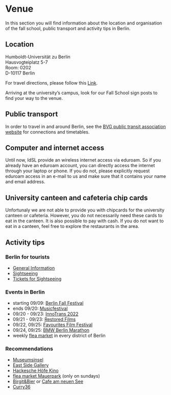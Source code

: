 # Venue
In this section you will find information about the location and organisation of the fall school, public transport and activity tips in Berlin. 
## Location 

Humboldt-Universität zu Berlin <br>
Hausvogteiplatz 5-7 <br>
Room: 0202 <br>
D-10117 Berlin <br>

For travel directions, please follow this [Link](https://www.google.de/maps/place/Hausvogteipl.+5,+10117+Berlin/@52.5131269,13.3935906,17z/data=!3m1!4b1!4m5!3m4!1s0x47a851d98c3605e9:0xf3d76ceba9e95a1f!8m2!3d52.5131237!4d13.3957793).

Arriving at the university’s campus, look for our Fall School sign posts to find your way to the venue.

## Public transport

In order to travel in and around Berlin, see the [BVG public transit association website](https://www.bvg.de/de) for connections and timetables.

## Computer and internet access

Until now, IdSL provide an wireless internet access via eduroam. So if you already have an eduroam account, you can directly access the internet through your laptop or phone. If you do not, please explicitly request eduroam access in an e-mail to us and make sure that it contains your name and email address. 

## University canteen and cafeteria chip cards

Unfortunaly we are not able to provide you with chipcards for the university canteen or cafeteria. However, you do not necessarily need these cards to eat in the canteen. It is also  possible to pay with cash. If you do not want to eat in a canteen, feel free to explore the restaurants in the area. 

## Activity tips

### Berlin for tourists
- [General Information](https://www.visitberlin.de/de)<br>
- [Sightseeing](https://www.visitberlin.de/de/top-10-sehenswuerdigkeiten-berlin)<br>
- [Tickets for Sightseeing](https://www.visitberlin.de/de/tickets-veranstaltungen-sehenswuerdigkeiten-berlin)<br>
### Events in Berlin 
- starting 09/09:   [Berlin Fall Festival](https://www.berlin.de/en/events/6279065-2842498-berliner-herbst-rummel.en.html)<br>
- ends 09/20:       [Musicfestival](https://www.berlin.de/events/2097261-2229501-musikfest-berlin.html)<br>
- 09/20 - 09/23:    [InnoTrans 2022](https://www.berlin.de/wirtschaft/messen/3250206-1612022-innotrans.html)<br>
- 09/21 - 09/23:    [Restored Films](https://www.berlin.de/kino/filmfestivals/6333125-2020379-film-restored.html)<br>
- 09/22, 09/25:     [Favourites Film Festival](https://www.berlin.de/kino/filmfestivals/1992187-2020379-favourites-film-festival.html)<br>
- 09/24, 09/25:     [BMW Berlin Marathon](https://www.berlin.de/special/sport-und-fitness/laufkalender/62716-36032-berlin-marathon.html)<br>
- weekly [flea market](https://www.berlin.de/special/shopping/flohmaerkte/) in every district of Berlin

### Recommendations
- [Museumsinsel](https://www.museumsinsel-berlin.de/home/)
- [East Side Gallery](https://www.berlin.de/sehenswuerdigkeiten/3559756-3558930-east-side-gallery.html)
- [Hackesche Höfe Kino](https://www.hoefekino.de/#this-week)
- [flea market Mauerpark](http://www.flohmarktimmauerpark.de/) (only on sundays)
- [Birgit&Bier](https://www.birgit.club/) or [Cafe am neuen See](https://www.cafeamneuensee.de/)
- [Curry36](https://curry36.de/de/)
